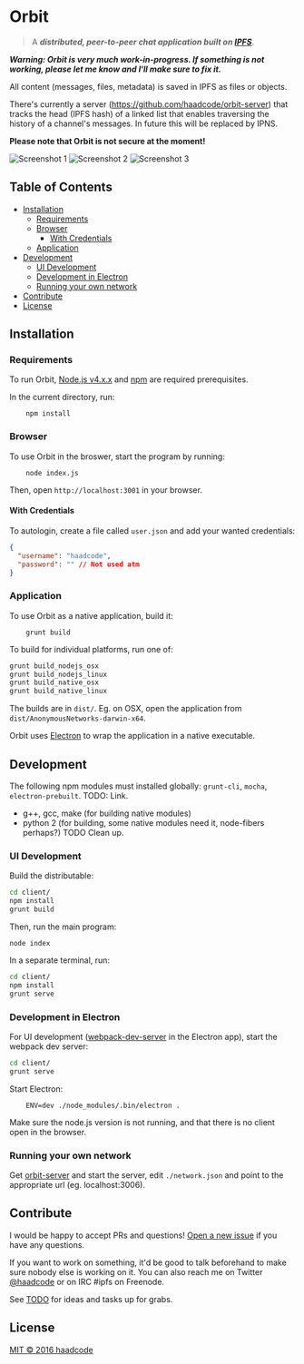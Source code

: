 # Orbit

> A ***distributed, peer-to-peer chat application built on [IPFS](http://ipfs.io)***.

***Warning: Orbit is very much work-in-progress. If something is not working, please let me know and I'll make sure to fix it.***

All content (messages, files, metadata) is saved in IPFS as files or objects.

There's currently a server (https://github.com/haadcode/orbit-server) that tracks the head (IPFS hash) of a linked list that enables traversing the history of a channel's messages. In future this will be replaced by IPNS.

**Please note that Orbit is not secure at the moment!**

![Screenshot 1](https://raw.githubusercontent.com/haadcode/orbit/master/screenshots/screenshot4%202016-04-16.png)
![Screenshot 2](https://raw.githubusercontent.com/haadcode/orbit/master/screenshots/screenshot3%202016-04-14.png)
![Screenshot 3](https://raw.githubusercontent.com/haadcode/orbit/master/screenshots/screenshot6%202016-04-17.png)

## Table of Contents

- [Installation](#installation)
  - [Requirements](#requirements)
  - [Browser](#browser)
    - [With Credentials](#with-credentials)
  - [Application](#application)
- [Development](#development)
  - [UI Development](#ui-development)
  - [Development in Electron](#development-in-electron)
  - [Running your own network](#running-your-own-network)
- [Contribute](#contribute)
- [License](#license)

## Installation

### Requirements

To run Orbit, [Node.js v4.x.x](http://nodejs.org) and [npm](https://npmjs.com) are required prerequisites.

In the current directory, run:

		npm install

### Browser

To use Orbit in the broswer, start the program by running:

		node index.js

Then, open `http://localhost:3001` in your browser.

#### With Credentials

To autologin, create a file called `user.json` and add your wanted credentials:

```json
{
  "username": "haadcode",
  "password": "" // Not used atm
}
```

### Application

To use Orbit as a native application, build it:

		grunt build

To build for individual platforms, run one of:

```sh
grunt build_nodejs_osx
grunt build_nodejs_linux
grunt build_native_osx
grunt build_native_linux
```

The builds are in `dist/`. Eg. on OSX, open the application from `dist/AnonymousNetworks-darwin-x64`.

Orbit uses [Electron](http://electron.atom.io/) to wrap the application in a native executable.

## Development

The following npm modules must installed globally: `grunt-cli`, `mocha`, `electron-prebuilt`. TODO: Link.
- g++, gcc, make (for building native modules)
- python 2 (for building, some native modules need it, node-fibers perhaps?) TODO Clean up.

### UI Development

Build the distributable:

```sh
cd client/
npm install
grunt build
```

Then, run the main program:

	node index

In a separate terminal, run:

```sh
cd client/
npm install
grunt serve
```

### Development in Electron
For UI development ([webpack-dev-server](TODO) in the Electron app), start the webpack dev server:

```sh
cd client/
grunt serve
```

Start Electron:

		ENV=dev ./node_modules/.bin/electron . 

Make sure the node.js version is not running, and that there is no client open in the browser.

### Running your own network

Get [orbit-server](https://github.com/haadcode/orbit-server) and start the server, edit `./network.json` and point to the appropriate url (eg. localhost:3006).

## Contribute

I would be happy to accept PRs and questions! [Open a new issue](https://github.com/haadcode/orbit/issues/new) if you have any questions.

If you want to work on something, it'd be good to talk beforehand to make sure nobody else is working on it. You can also reach me on Twitter [@haadcode](https://twitter.com/haadcode) or on IRC #ipfs on Freenode.

See [TODO](https://github.com/haadcode/orbit/blob/master/TODO.md) for ideas and tasks up for grabs.

## License

[MIT © 2016 haadcode](LICENSE)
